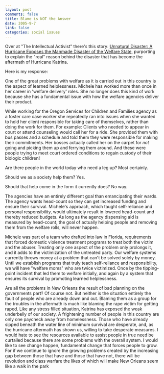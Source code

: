 ```yaml
--- 
layout: post
comments: false
title: Blame is NOT the Answer
date: 2005-9-7
link: false
categories: social issues
---
```

Over at "The Intellectual Activist" there's this story: <a href="http://tiadaily.com/php-bin/news/showArticle.php?id=1026" title="Unnatural Disaster: A Hurricane Exposes the Manmade Disaster of the Welfare State">Unnatural Disaster: A Hurricane Exposes the Manmade Disaster of the Welfare State</a>, purporting to explain the "real" reason behind the disaster that has become the aftermath of Hurricane Katrina.

Here is my response:

One of the great problems with welfare as it is carried out in this country is the aspect of learned helplessness. Michele has worked more than once in her career in 'welfare delivery' roles. She no longer does this kind of work because she has a fundamental issue with how the welfare agencies deliver their product.

While working for the Oregon Services for Children and Families agency as a foster care case worker she repeatedly ran into issues when she wanted to hold her client responsible for taking care of themselves, rather than doing the work for them. For example: Clients who needed to appear in court or attend counseling would call her for a ride. She provided them with bus passes and a schedule and told them they were responsible for making their commitments. Her bosses actually called her on the carpet for *not* going and picking them up and ferrying them around. And these were people trying to meet court ordered conditions to regain custody of their biologic children!

Are there people in the world today who need a leg up? Most certainly.

Should we as a society help them? Yes.

Should that help come in the form it currently does? No way.

The agencies have an entirely different goal than emancipating their wards. The agency wants head-count so they can get increased funding and ensure their survival. Michele's approach, which taught self-reliance and personal responsibility, would ultimately result in lowered head-count and thereby reduced budgets. As long as the agency dispensing aid is measured by head-count, the goal of actually helping people and removing them from the welfare rolls, will never happen.

Michele was part of a team who drafted into law in Florida, requirements that forced domestic violence treatment programs to treat both the victim and the abuser. Treating only one aspect of the problem only prolongs it, and it adds to the victimization of the untreated party. Our welfare systems currently throws money at a problem that can't be solved solely by money. Until we establish programs that truly teach self-reliance and responsibility, we will have "welfare moms" who are twice victimized. Once by the tipping-point incident that led them to welfare initially, and again by a system that ensures its survival by promoting learned helplessness.

Are all the problems in New Orleans the result of bad planning on the governments part? Of course not. But neither is the situation entirely the fault of people who are already down and out. Blaming them as a group for the troubles in the aftermath is much like blaming the rape victim for getting raped. Like any stress filled situation, Katrina has exposed the weak underbelly of our society. A frightening number of people in this country are only one paycheck away from homelessness. Those who have already sipped beneath the water line of minimum survival are desperate, and, as the hurricane aftermath has shown us, willing to take desperate measures. I would hate to see the resources available to assist people in true need be curtailed because there are some problems with the overall system. I would like to see change happen, fundamental change that forces people to grow. For if we continue to ignore the growing problems created by the increasing gap between those that have and those that have not, there will be revolution and class warfare the likes of which will make New Orleans seem like a walk in the park
